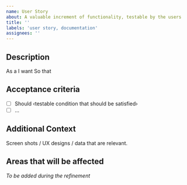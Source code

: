 ```yaml
---
name: User Story
about: A valuable increment of functionality, testable by the users
title: ''
labels: 'user story, documentation'
assignees: ''
---
```


## Description

As a <persona or stakeholder type>
I want <some software feature>
So that <some business value>

## Acceptance criteria

- [ ] Should ‹testable condition that should be satisfied›
- [ ] …

## Additional Context

Screen shots / UX designs / data that are relevant.

## Areas that will be affected 
 
_To be added during the refinement_
